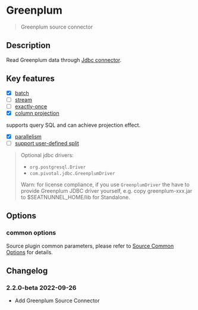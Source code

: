 # Greenplum

> Greenplum source connector

## Description

Read Greenplum data through [Jdbc connector]($JDBC).

## Key features

- [x] [batch]($Intro-To-Connector-V2-Features)
- [ ] [stream]($Intro-To-Connector-V2-Features)
- [ ] [exactly-once]($Intro-To-Connector-V2-Features)
- [x] [column projection]($Intro-To-Connector-V2-Features)

supports query SQL and can achieve projection effect.

- [x] [parallelism]($Intro-To-Connector-V2-Features)
- [ ] [support user-defined split]($Intro-To-Connector-V2-Features)

> Optional jdbc drivers:
> - `org.postgresql.Driver`
> - `com.pivotal.jdbc.GreenplumDriver`
>
> Warn: for license compliance, if you use `GreenplumDriver` the have to provide Greenplum JDBC driver yourself, e.g. copy greenplum-xxx.jar to $SEATNUNNEL_HOME/lib for Standalone.

## Options

### common options

Source plugin common parameters, please refer to [Source Common Options]($Source-Common-Options) for details.

## Changelog

### 2.2.0-beta 2022-09-26

- Add Greenplum Source Connector

